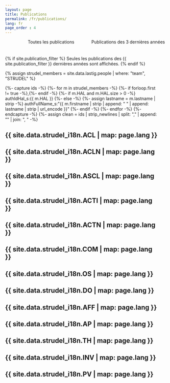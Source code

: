 ```yaml
---
layout: page
title: Publications
permalink: /fr/publications/
lang: fr
page_order : 4
---
```

<section>
  <ul style="width: 100%; height: 40px; margin: 0; text-align: center; position: relative; overflow-x: auto">
    <li class="tool" onclick="showAllPublications();" style="width: 50%; height: 40px; display: inline-block; position: relative; float: left;">
      <span>Toutes les publications</span>
    </li>
    <li class="tool" onclick="showLatestPublications();" style="width: 50%; height: 40px; display: inline-block; position: relative; float: left;">
      <span>Publications des 3 dernières années</span>
    </li>
  </ul>
</section>

{% if site.publication_filter %}
  Seules les publications des {{ site.publication_filter }} dernières années sont affichées.
{% endif %}

{% assign strudel_members = site.data.lastig.people | where: "team", "STRUDEL" %}

{%- capture ids -%}
  {%- for m in strudel_members -%}
    {%- if forloop.first != true -%},{%- endif -%}
    {%- if m.HAL and m.HAL.size > 0 -%}
      authIdHal_s:{{ m.HAL }}
    {%- else -%}
      {%- assign lastname = m.lastname | strip -%}
      authFullName_s:"{{ m.firstname | strip | append: " " | append: lastname | strip | url_encode }}"
    {%- endif -%}
  {%- endfor -%}
{%- endcapture -%}
{%- assign clean = ids | strip_newlines | split: "," | append: "" | join: ", " -%}

<script src="{{ site.baseurl }}/assets/js/hal.js" charset="utf-8"></script>

<!-- [ACL] -->
<div id="pubACL">
     <h2> {{ site.data.strudel_i18n.ACL | map: page.lang }} </h2>
</div>

<!-- [ACLN] -->
<div id="pubACLN">
     <h2> {{ site.data.strudel_i18n.ACLN | map: page.lang }} </h2>
</div>

<!-- [ASCL] -->
<div id="pubASCL">
     <h2> {{ site.data.strudel_i18n.ASCL | map: page.lang }} </h2>
</div>

<!-- [ACTI] -->
<div id="pubACTI">
     <h2> {{ site.data.strudel_i18n.ACTI | map: page.lang }} </h2>
</div>

<!-- [ACTN] -->
<div id="pubACTN">
     <h2> {{ site.data.strudel_i18n.ACTN | map: page.lang }} </h2>
</div>

<!-- [COM] -->
<div id="pubCOM">
     <h2> {{ site.data.strudel_i18n.COM | map: page.lang }} </h2>
</div>

<!-- [OS] -->
<div id="pubOS">
     <h2> {{ site.data.strudel_i18n.OS | map: page.lang }} </h2>
</div>

<!-- [DO] -->
<div id="pubDO">
     <h2> {{ site.data.strudel_i18n.DO | map: page.lang }} </h2>
</div>

<!-- [AFF] -->
<div id="pubAFF">
     <h2> {{ site.data.strudel_i18n.AFF | map: page.lang }} </h2>
</div>

<!-- [AP] -->
<div id="pubAP">
     <h2> {{ site.data.strudel_i18n.AP | map: page.lang }} </h2>
</div>

<!-- [TH] -->
<div id="pubTH">
     <h2> {{ site.data.strudel_i18n.TH | map: page.lang }} </h2>
</div>

<!-- [INV] -->
<div id="pubINV">
     <h2> {{ site.data.strudel_i18n.INV | map: page.lang }} </h2>
</div>

<!-- [PV] -->
<div id="pubPV">
     <h2> {{ site.data.strudel_i18n.PV | map: page.lang }} </h2>
</div>

<script>
  function showAllPublications() {
    getPublicationsAuthor({{ clean }}, "{{ site.baseurl }}/assets/images");
  }
  function showLatestPublications() {
    var currentYear = new Date().getFullYear()
    var firstYearToDisplay = currentYear - 3
    getPublicationsAuthor({{ clean }}, "{{ site.baseurl }}/assets/images", "["+firstYearToDisplay+" TO "+currentYear+"]");
  }
</script>
<script defer>
{% if site.publication_filter %}
  var currentYear = new Date().getFullYear()
  var firstYearToDisplay = currentYear - parseInt({{ site.publication_filter }})
  getPublicationsAuthor({{ clean }}, "{{ site.baseurl }}/assets/images", "["+firstYearToDisplay+" TO "+currentYear+"]");
{% else %}
  getPublicationsAuthor({{ clean }}, "{{ site.baseurl }}/assets/images");
{% endif %}
</script>
